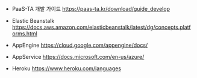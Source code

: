 * PaaS-TA 개발 가이드
https://paas-ta.kr/download/guide_develop

* Elastic Beanstalk
https://docs.aws.amazon.com/elasticbeanstalk/latest/dg/concepts.platforms.html

* AppEngine
https://cloud.google.com/appengine/docs/

* AppService
https://docs.microsoft.com/en-us/azure/

* Heroku
https://www.heroku.com/languages 
